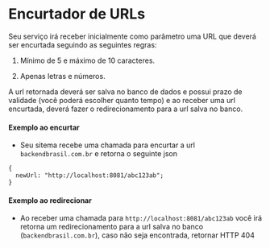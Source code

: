 Encurtador de URLs
===========================

Seu serviço irá receber inicialmente como parâmetro uma URL que deverá ser encurtada seguindo as seguintes regras:

1. Mínimo de 5 e máximo de 10 caracteres.

2. Apenas letras e números. 

A url retornada deverá ser salva no banco de dados e possui prazo de validade (você poderá escolher quanto tempo) e ao receber uma url encurtada, deverá fazer o redirecionamento para a url salva no banco.

#### Exemplo ao encurtar
- Seu sitema recebe uma chamada para encurtar a url `backendbrasil.com.br` e retorna o seguinte json

``` 
{ 
  newUrl: "http://localhost:8081/abc123ab";
} 
```

#### Exemplo ao redirecionar
- Ao receber uma chamada para `http://localhost:8081/abc123ab` você irá retorna um redirecionamento para a url salva no banco (`backendbrasil.com.br`), caso não seja encontrada, retornar HTTP 404